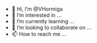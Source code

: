 - 👋 Hi, I’m @VHormiga
- 👀 I’m interested in ...
- 🌱 I’m currently learning ...
- 💞️ I’m looking to collaborate on ...
- 📫 How to reach me ...

<!---
VHormiga/VHormiga is a ✨ special ✨ repository because its `README.md` (this file) appears on your GitHub profile.
You can click the Preview link to take a look at your changes.
--->
